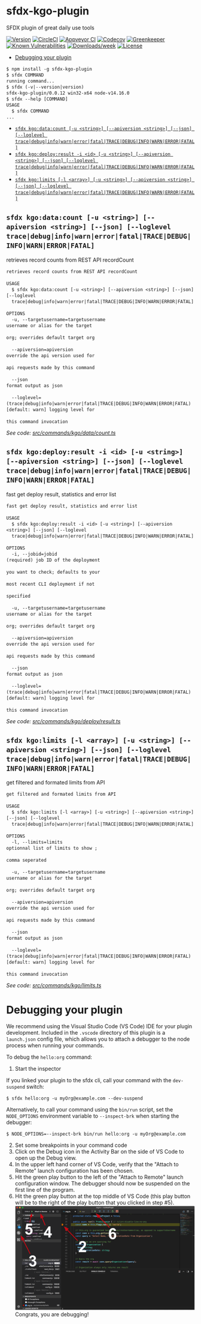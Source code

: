 sfdx-kgo-plugin
===============

SFDX plugin of great daily use tools

[![Version](https://img.shields.io/npm/v/sfdx-kgo-plugin.svg)](https://npmjs.org/package/sfdx-kgo-plugin)
[![CircleCI](https://circleci.com/gh/KevinGossentCap/sfdx-kgo-plugin/tree/master.svg?style=shield)](https://circleci.com/gh/KevinGossentCap/sfdx-kgo-plugin/tree/master)
[![Appveyor CI](https://ci.appveyor.com/api/projects/status/github/KevinGossentCap/sfdx-kgo-plugin?branch=master&svg=true)](https://ci.appveyor.com/project/heroku/sfdx-kgo-plugin/branch/master)
[![Codecov](https://codecov.io/gh/KevinGossentCap/sfdx-kgo-plugin/branch/master/graph/badge.svg)](https://codecov.io/gh/KevinGossentCap/sfdx-kgo-plugin)
[![Greenkeeper](https://badges.greenkeeper.io/KevinGossentCap/sfdx-kgo-plugin.svg)](https://greenkeeper.io/)
[![Known Vulnerabilities](https://snyk.io/test/github/KevinGossentCap/sfdx-kgo-plugin/badge.svg)](https://snyk.io/test/github/KevinGossentCap/sfdx-kgo-plugin)
[![Downloads/week](https://img.shields.io/npm/dw/sfdx-kgo-plugin.svg)](https://npmjs.org/package/sfdx-kgo-plugin)
[![License](https://img.shields.io/npm/l/sfdx-kgo-plugin.svg)](https://github.com/KevinGossentCap/sfdx-kgo-plugin/blob/master/package.json)

<!-- toc -->
* [Debugging your plugin](#debugging-your-plugin)
<!-- tocstop -->
<!-- install -->
<!-- usage -->
```sh-session
$ npm install -g sfdx-kgo-plugin
$ sfdx COMMAND
running command...
$ sfdx (-v|--version|version)
sfdx-kgo-plugin/0.0.12 win32-x64 node-v14.16.0
$ sfdx --help [COMMAND]
USAGE
  $ sfdx COMMAND
...
```
<!-- usagestop -->
<!-- commands -->
* [`sfdx kgo:data:count [-u <string>] [--apiversion <string>] [--json] [--loglevel trace|debug|info|warn|error|fatal|TRACE|DEBUG|INFO|WARN|ERROR|FATAL]`](#sfdx-kgodatacount--u-string---apiversion-string---json---loglevel-tracedebuginfowarnerrorfataltracedebuginfowarnerrorfatal)
* [`sfdx kgo:deploy:result -i <id> [-u <string>] [--apiversion <string>] [--json] [--loglevel trace|debug|info|warn|error|fatal|TRACE|DEBUG|INFO|WARN|ERROR|FATAL]`](#sfdx-kgodeployresult--i-id--u-string---apiversion-string---json---loglevel-tracedebuginfowarnerrorfataltracedebuginfowarnerrorfatal)
* [`sfdx kgo:limits [-l <array>] [-u <string>] [--apiversion <string>] [--json] [--loglevel trace|debug|info|warn|error|fatal|TRACE|DEBUG|INFO|WARN|ERROR|FATAL]`](#sfdx-kgolimits--l-array--u-string---apiversion-string---json---loglevel-tracedebuginfowarnerrorfataltracedebuginfowarnerrorfatal)

## `sfdx kgo:data:count [-u <string>] [--apiversion <string>] [--json] [--loglevel trace|debug|info|warn|error|fatal|TRACE|DEBUG|INFO|WARN|ERROR|FATAL]`

retrieves record counts from REST API recordCount

```
retrieves record counts from REST API recordCount

USAGE
  $ sfdx kgo:data:count [-u <string>] [--apiversion <string>] [--json] [--loglevel 
  trace|debug|info|warn|error|fatal|TRACE|DEBUG|INFO|WARN|ERROR|FATAL]

OPTIONS
  -u, --targetusername=targetusername                                               username or alias for the target
                                                                                    org; overrides default target org

  --apiversion=apiversion                                                           override the api version used for
                                                                                    api requests made by this command

  --json                                                                            format output as json

  --loglevel=(trace|debug|info|warn|error|fatal|TRACE|DEBUG|INFO|WARN|ERROR|FATAL)  [default: warn] logging level for
                                                                                    this command invocation
```

_See code: [src/commands/kgo/data/count.ts](https://github.com/KevinGossentCap/sfdx-kgo-plugin/blob/v0.0.12/src/commands/kgo/data/count.ts)_

## `sfdx kgo:deploy:result -i <id> [-u <string>] [--apiversion <string>] [--json] [--loglevel trace|debug|info|warn|error|fatal|TRACE|DEBUG|INFO|WARN|ERROR|FATAL]`

fast get deploy result, statistics and error list

```
fast get deploy result, statistics and error list

USAGE
  $ sfdx kgo:deploy:result -i <id> [-u <string>] [--apiversion <string>] [--json] [--loglevel 
  trace|debug|info|warn|error|fatal|TRACE|DEBUG|INFO|WARN|ERROR|FATAL]

OPTIONS
  -i, --jobid=jobid                                                                 (required) job ID of the deployment
                                                                                    you want to check; defaults to your
                                                                                    most recent CLI deployment if not
                                                                                    specified

  -u, --targetusername=targetusername                                               username or alias for the target
                                                                                    org; overrides default target org

  --apiversion=apiversion                                                           override the api version used for
                                                                                    api requests made by this command

  --json                                                                            format output as json

  --loglevel=(trace|debug|info|warn|error|fatal|TRACE|DEBUG|INFO|WARN|ERROR|FATAL)  [default: warn] logging level for
                                                                                    this command invocation
```

_See code: [src/commands/kgo/deploy/result.ts](https://github.com/KevinGossentCap/sfdx-kgo-plugin/blob/v0.0.12/src/commands/kgo/deploy/result.ts)_

## `sfdx kgo:limits [-l <array>] [-u <string>] [--apiversion <string>] [--json] [--loglevel trace|debug|info|warn|error|fatal|TRACE|DEBUG|INFO|WARN|ERROR|FATAL]`

get filtered and formated limits from API

```
get filtered and formated limits from API

USAGE
  $ sfdx kgo:limits [-l <array>] [-u <string>] [--apiversion <string>] [--json] [--loglevel 
  trace|debug|info|warn|error|fatal|TRACE|DEBUG|INFO|WARN|ERROR|FATAL]

OPTIONS
  -l, --limits=limits                                                               optionnal list of limits to show ;
                                                                                    comma seperated

  -u, --targetusername=targetusername                                               username or alias for the target
                                                                                    org; overrides default target org

  --apiversion=apiversion                                                           override the api version used for
                                                                                    api requests made by this command

  --json                                                                            format output as json

  --loglevel=(trace|debug|info|warn|error|fatal|TRACE|DEBUG|INFO|WARN|ERROR|FATAL)  [default: warn] logging level for
                                                                                    this command invocation
```

_See code: [src/commands/kgo/limits.ts](https://github.com/KevinGossentCap/sfdx-kgo-plugin/blob/v0.0.12/src/commands/kgo/limits.ts)_
<!-- commandsstop -->
<!-- debugging-your-plugin -->
# Debugging your plugin
We recommend using the Visual Studio Code (VS Code) IDE for your plugin development. Included in the `.vscode` directory of this plugin is a `launch.json` config file, which allows you to attach a debugger to the node process when running your commands.

To debug the `hello:org` command: 
1. Start the inspector
  
If you linked your plugin to the sfdx cli, call your command with the `dev-suspend` switch: 
```sh-session
$ sfdx hello:org -u myOrg@example.com --dev-suspend
```
  
Alternatively, to call your command using the `bin/run` script, set the `NODE_OPTIONS` environment variable to `--inspect-brk` when starting the debugger:
```sh-session
$ NODE_OPTIONS=--inspect-brk bin/run hello:org -u myOrg@example.com
```

2. Set some breakpoints in your command code
3. Click on the Debug icon in the Activity Bar on the side of VS Code to open up the Debug view.
4. In the upper left hand corner of VS Code, verify that the "Attach to Remote" launch configuration has been chosen.
5. Hit the green play button to the left of the "Attach to Remote" launch configuration window. The debugger should now be suspended on the first line of the program. 
6. Hit the green play button at the top middle of VS Code (this play button will be to the right of the play button that you clicked in step #5).
<br><img src=".images/vscodeScreenshot.png" width="480" height="278"><br>
Congrats, you are debugging!
